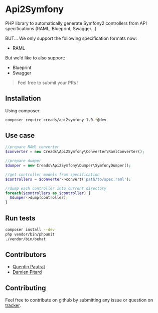 # Api2Symfony

PHP library to automatically generate Symfony2 controllers from API specifications (RAML, Blueprint, Swagger...)

BUT... We only support the following specification formats now:

*  RAML

But we'd like to also support:

* Blueprint
* Swagger

> Feel free to submit your PRs !

## Installation

Using composer:

```sh
composer require creads/api2symfony 1.0.*@dev
```

## Use case

```php
//prepare RAML converter
$converter = new Creads\Api2Symfony\Converter\RamlConverter();

//prepare dumper
$dumper = new Creads\Api2Symfony\Dumper\SymfonyDumper();

//get controller models from specification
$controllers = $converter->convert('path/to/spec.raml');

//dump each controller into current directory
foreach($controllers as $controller) {
  $dumper->dump(controller);
}
```

## Run tests

```sh
composer install --dev
php vendor/bin/phpunit
./vendor/bin/behat
```

## Contributors

* [Quentin Pautrat](https://github.com/qpautrat)
* [Damien Pitard](https://github.com/pitpit)

## Contributing

Feel free to contribute on github by submitting any issue or question on [tracker](https://github.com/creads/api2symfony/issues).
